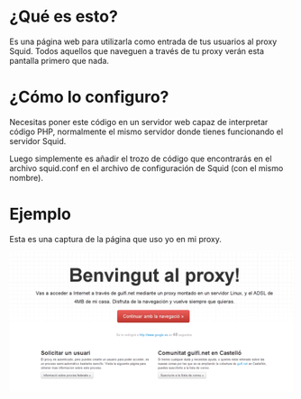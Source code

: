 ¿Qué es esto?
=============
Es una página web para utilizarla como entrada de tus usuarios al proxy Squid. Todos aquellos que naveguen a través de tu proxy verán esta pantalla primero que nada.

¿Cómo lo configuro?
====================

Necesitas poner este código en un servidor web capaz de interpretar código PHP, normalmente el mismo servidor donde tienes funcionando el servidor Squid.

Luego simplemente es añadir el trozo de código que encontrarás en el archivo squid.conf en el archivo de configuración de Squid (con el mismo nombre).

Ejemplo
=======
Esta es una captura de la página que uso yo en mi proxy.

![Proxy Castalia](https://github.com/tombatossals/squid_guifi_splash/raw/master/proxy.png "Proxy Castalia")

